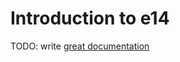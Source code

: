# Introduction to e14

TODO: write [great documentation](http://jacobian.org/writing/what-to-write/)
